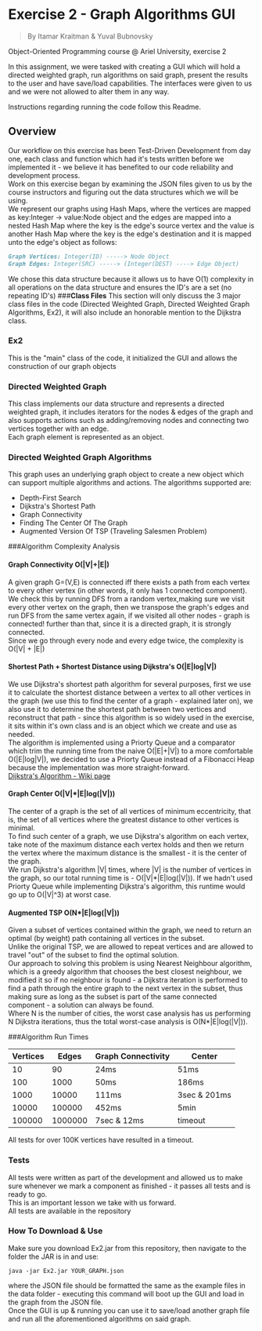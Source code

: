 # **Exercise 2 - Graph Algorithms GUI**
>By Itamar Kraitman & Yuval Bubnovsky

Object-Oriented Programming course @ Ariel University, exercise 2

In this assignment, we were tasked with creating a GUI which will hold a directed weighted graph, run algorithms on said graph, present the results to the user and have save/load capabilities.
The interfaces were given to us and we were not allowed to alter them in any way.

Instructions regarding running the code follow this Readme.

## **Overview**
Our workflow on this exercise has been Test-Driven Development from day one, each class and function which had it's tests written before we implemented it - we believe it has benefited to our code reliability and development process.
<br> Work on this exercise began by examining the JSON files given to us by the course instructors and figuring out the data structures which we will be using.
<br> We represent our graphs using Hash Maps, where the vertices are mapped as key:Integer -> value:Node object and the edges are mapped into a nested Hash Map where the key is the edge's source vertex and the value is another Hash Map where the key is the edge's destination and it is mapped unto the edge's object as follows:<br>
```markdown
Graph Vertices: Integer(ID) -----> Node Object
Graph Edges: Integer(SRC) -----> (Integer(DEST) ----> Edge Object)
```
We chose this data structure because it allows us to have O(1) complexity in all operations on the data structure and ensures the ID's are a set (no repeating ID's)
###**Class Files**
This section will only discuss the 3 major class files in the code (Directed Weighted Graph, Directed Weighted Graph Algorithms, Ex2), it will also include an honorable mention to the Dijkstra class.
### Ex2
This is the "main" class of the code, it initialized the GUI and allows the construction of our graph objects
### Directed Weighted Graph
This class implements our data structure and represents a directed weighted graph, it includes iterators for the nodes & edges of the graph and also supports actions such as adding/removing nodes and connecting two vertices together with an edge.<br>
Each graph element is represented as an object.
### Directed Weighted Graph Algorithms
This graph uses an underlying graph object to create a new object which can support multiple algorithms and actions. The algorithms supported are:<br>
* Depth-First Search
* Dijkstra's Shortest Path
* Graph Connectivity
* Finding The Center Of The Graph
* Augmented Version Of TSP (Traveling Salesmen Problem)

###Algorithm Complexity Analysis

#### Graph Connectivity O(|V|+|E|)
A given graph G=(V,E) is connected iff there exists a path from each vertex to every other vertex (in other words, it only has 1 connected component). <br>We check this by running DFS from a random vertex,making sure we visit every other vertex on the graph, then we transpose the graph's edges and run DFS from the same vertex again, if we visited all other nodes - graph is connected! further than that, since it is a directed graph, it is strongly connected.<br>
Since we go through every node and every edge twice, the complexity is O(|V| + |E|)

#### Shortest Path + Shortest Distance using Dijkstra's O(|E|log|V|)
We use Dijkstra's shortest path algorithm for several purposes, first we use it to calculate the shortest distance between a vertex to all other vertices in the graph (we use this to find the center of a graph - explained later on), we also use it to determine the shortest path between two vertices and reconstruct that path - since this algorithm is so widely used in the exercise, it sits within it's own class and is an object which we create and use as needed.<br>The algorithm is implemented using a Priorty Queue and a comparator which trim the running time from the naive O(|E|+|V|) to a more comfortable O(|E|log|V|), we decided to use a Priorty Queue instead of a Fibonacci Heap because the implementation was more straight-forward.
<br> [Dijkstra's Algorithm - Wiki page][Dwiki]
#### Graph Center O(|V|\*|E|log(|V|))
The center of a graph is the set of all vertices of minimum eccentricity, that is, the set of all vertices where the greatest distance to other vertices is minimal.<br>
To find such center of a graph, we use Dijkstra's algorithm on each vertex, take note of the maximum distance each vertex holds and then we return the vertex where the maximum distance is the smallest - it is the center of the graph.<br>
We run Dijkstra's algorithm |V| times, where |V| is the number of vertices in the graph, so our total running time is - O(|V|*|E|log(|V|)). If we hadn't used Priorty Queue while implementing Dijkstra's algorithm, this runtime would go up to O(|V|^3) at worst case.

#### Augmented TSP O(N*|E|log(|V|))
Given a subset of vertices contained within the graph, we need to return an optimal (by weight) path containing all vertices in the subset.<br>
Unlike the original TSP, we are allowed to repeat vertices and are allowed to travel "out" of the subset to find the optimal solution.
<br>
Our approach to solving this problem is using Nearest Neighbour algorithm, which is a greedy algorithm that chooses the best closest neighbour, we modified it so if no neighbour is found - a Dijkstra iteration is performed to find a path through the entire graph to the next vertex in the subset, thus making sure as long as the subset is part of the same connected component - a solution can always be found.<br>
Where N is the number of cities, the worst case analysis has us performing N Dijkstra iterations, thus the total worst-case analysis is O(N*|E|log(|V|)).

###Algorithm Run Times

|**Vertices** |**Edges**|     **Graph Connectivity**     |     **Center**     |
|-------------|-------------|-------------------------|-------------------------- 
|   10          |    90         |          24ms               |       51ms              |                  
|    100         |    1000         |          50ms               |     186ms             |                    
|    1000         |     10000        |         111ms                |    3sec & 201ms            |                      
|    10000        |    100000       |        452ms                 |     5min       |
|    100000       |    1000000      |        7sec & 12ms            |     timeout              |

All tests for over 100K vertices have resulted in a timeout.

### Tests

All tests were written as part of the development and allowed us to make sure whenever we mark a component as finished - it passes all tests and is ready to go.
<br>This is an important lesson we take with us forward.
<br>All tests are available in the repository

### How To Download & Use
Make sure you download Ex2.jar from this repository, then navigate to the folder the JAR is in and use:
```commandline
java -jar Ex2.jar YOUR_GRAPH.json
```

where the JSON file should be formatted the same as the example files in the data folder - executing this command will boot up the GUI and load in the graph from the JSON file.
<br>Once the GUI is up & running you can use it to save/load another graph file and run all the aforementioned algorithms on said graph.

[Dwiki]: https://en.wikipedia.org/wiki/Dijkstra%27s_algorithm